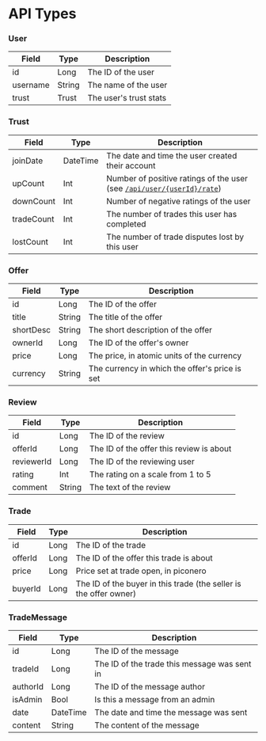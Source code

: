 # API Types

### User
| Field | Type | Description |
| ----- | ---- | ----------- |
| id | Long | The ID of the user |
| username | String | The name of the user |
| trust | Trust | The user's trust stats |

### Trust
| Field | Type | Description |
| ----- | ---- | ----------- |
| joinDate | DateTime | The date and time the user created their account |
| upCount | Int | Number of positive ratings of the user (see [`/api/user/{userId}/rate`](users.md#get-useridrate)) |
| downCount | Int | Number of negative ratings of the user |
| tradeCount | Int | The number of trades this user has completed |
| lostCount | Int | The number of trade disputes lost by this user |

### Offer
| Field | Type | Description |
| ----- | ---- | ----------- |
| id | Long | The ID of the offer |
| title | String | The title of the offer |
| shortDesc | String | The short description of the offer |
| ownerId | Long | The ID of the offer's owner |
| price | Long | The price, in atomic units of the currency |
| currency | String | The currency in which the offer's price is set |

### Review
| Field | Type | Description |
| ----- | ---- | ----------- |
| id | Long | The ID of the review |
| offerId | Long | The ID of the offer this review is about |
| reviewerId | Long | The ID of the reviewing user |
| rating | Int | The rating on a scale from 1 to 5 |
| comment | String | The text of the review |

### Trade
| Field | Type | Description |
| ----- | ---- | ----------- |
| id | Long | The ID of the trade |
| offerId | Long | The ID of the offer this trade is about |
| price | Long | Price set at trade open, in piconero |
| buyerId | Long | The ID of the buyer in this trade (the seller is the offer owner) |

### TradeMessage
| Field | Type | Description |
| ----- | ---- | ----------- |
| id | Long | The ID of the message |
| tradeId | Long | The ID of the trade this message was sent in |
| authorId | Long | The ID of the message author |
| isAdmin | Bool | Is this a message from an admin |
| date | DateTime | The date and time the message was sent |
| content | String | The content of the message |
